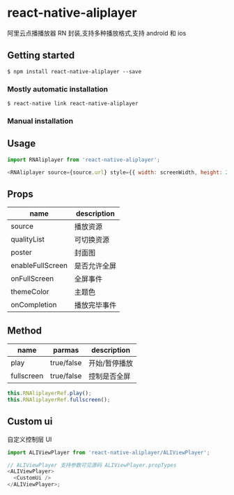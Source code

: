 # react-native-aliplayer

阿里云点播播放器 RN 封装,支持多种播放格式,支持 android 和 ios

## Getting started

`$ npm install react-native-aliplayer --save`

### Mostly automatic installation

`$ react-native link react-native-aliplayer`

### Manual installation

## Usage

```javascript
import RNAliplayer from 'react-native-aliplayer';

<RNAliplayer source={source.url} style={{ width: screenWidth, height: 200 }} />;
```

## Props

| name             | description  |
| ---------------- | ------------ |
| source           | 播放资源     |
| qualityList      | 可切换资源   |
| poster           | 封面图       |
| enableFullScreen | 是否允许全屏 |
| onFullScreen     | 全屏事件     |
| themeColor       | 主题色       |
| onCompletion     | 播放完毕事件 |

## Method

| name       | parmas     | description   |
| ---------- | ---------- | ------------- |
| play       | true/false | 开始/暂停播放 |
| fullscreen | true/false | 控制是否全屏  |

```js
this.RNAliplayerRef.play();
this.RNAliplayerRef.fullscreen();
```

## Custom ui

自定义控制层 UI

```javascript
import ALIViewPlayer from 'react-native-aliplayer/ALIViewPlayer';

// ALIViewPlayer 支持参数可见源码 ALIViewPlayer.propTypes
<ALIViewPlayer>
  <CustomUi />
</ALIViewPlayer>;
```
